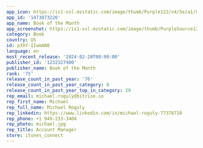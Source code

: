 ```yaml
---
app_icon: https://is1-ssl.mzstatic.com/image/thumb/Purple122/v4/5e/a1/87/5ea18767-2628-80ba-af83-0f31d81d7339/AppIcon-0-1x_U007emarketing-0-5-0-85-220.png/1024x1024bb.png
app_id: '1473873226'
app_name: Book of the Month
app_screenshot: https://is1-ssl.mzstatic.com/image/thumb/PurpleSource126/v4/42/4c/52/424c52a1-42a1-9c30-16ec-eecc2815e412/4394daf7-1027-4165-b5f2-bbbf48a662d6_iPhone_1.png/1284x2778bb.png
category: Book
country: US
id: p3XY-IIwmAN0
language: en
most_recent_release: '2024-02-20T00:00:00'
publisher_id: '1232327900'
publisher_name: Book of the Month
rank: '75'
release_count_in_past_year: '76'
release_count_in_past_year_category: 8
release_count_in_past_year_top_in_category: 29
rep_email: michael.roguly@bitrise.io
rep_first_name: Michael
rep_full_name: Michael Roguly
rep_linkedin: https://www.linkedin.com/in/michael-roguly-77376710
rep_phone: +1 949-233-3404
rep_photo: michael.jpg
rep_title: Account Manager
store: itunes_connect
---
```


